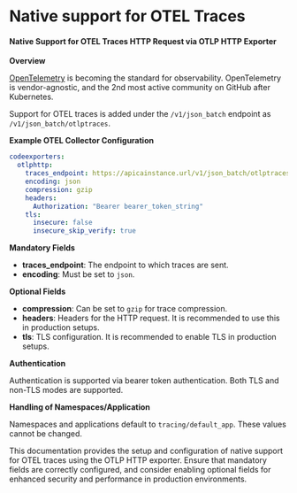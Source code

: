 # Native support for OTEL Traces

#### Native Support for OTEL Traces HTTP Request via OTLP HTTP Exporter

**Overview**

[OpenTelemetry](https://opentelemetry.io/) is becoming the standard for observability. OpenTelemetry is vendor-agnostic, and the 2nd most active community on GitHub after Kubernetes.

Support for OTEL traces is added under the `/v1/json_batch` endpoint as `/v1/json_batch/otlptraces`.

**Example OTEL Collector Configuration**

```yaml
codeexporters:
  otlphttp:
    traces_endpoint: https://apicainstance.url/v1/json_batch/otlptraces
    encoding: json
    compression: gzip
    headers:
      Authorization: "Bearer bearer_token_string"
    tls:
      insecure: false
      insecure_skip_verify: true
```

**Mandatory Fields**

* **traces\_endpoint**: The endpoint to which traces are sent.
* **encoding**: Must be set to `json`.

**Optional Fields**

* **compression**: Can be set to `gzip` for trace compression.
* **headers**: Headers for the HTTP request. It is recommended to use this in production setups.
* **tls**: TLS configuration. It is recommended to enable TLS in production setups.

**Authentication**

Authentication is supported via bearer token authentication. Both TLS and non-TLS modes are supported.

**Handling of Namespaces/Application**

Namespaces and applications default to `tracing/default_app`. These values cannot be changed.

This documentation provides the setup and configuration of native support for OTEL traces using the OTLP HTTP exporter. Ensure that mandatory fields are correctly configured, and consider enabling optional fields for enhanced security and performance in production environments.
